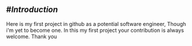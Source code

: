 #*Introduction*
------------------
Here is my first project in github as a potential software engineer, Though i'm yet to become one.
In this my first project your contribution is always welcome.
Thank you
